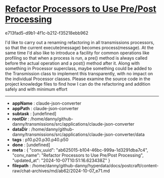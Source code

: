 # [Refactor Processors to Use Pre/Post Processing](https://claude.ai/chat/ab625015-b104-46bc-999a-1d3291dba7c4)

e713fad5-d9b1-4f1c-b212-f35218ebb962

I'd like to carry out a renaming refactoring in all transmissions processors, so that the current execute(message) becomes process(message). At the same time I'd also like to introduce a facility for common operations like profiling so that when a process is run, a pre() method is always called before the actual operation and a post() method after it. Along with something in Processor superclass, maybe something could be added to the Transmission class to implement this transparently, with no impact on the individual Processor classes. Please examine the source code in the project knowledge files to find how I can do the refactoring and addition safely and with minimum effort

---

* **appName** : claude-json-converter
* **appPath** : claude-json-converter
* **subtask** : [undefined]
* **rootDir** : /home/danny/github-danny/transmissions/src/applications/claude-json-converter
* **dataDir** : /home/danny/github-danny/transmissions/src/applications/claude-json-converter/data
* **tags** : p10.p20.p30.p40.p50
* **done** : [undefined]
* **meta** : {
  "conv_uuid": "ab625015-b104-46bc-999a-1d3291dba7c4",
  "conv_name": "Refactor Processors to Use Pre/Post Processing",
  "updated_at": "2024-10-07T10:51:16.623438Z"
}
* **filepath** : /home/danny/github-danny/hyperdata/docs/postcraft/content-raw/chat-archives/md/ab62/2024-10-07_e71.md